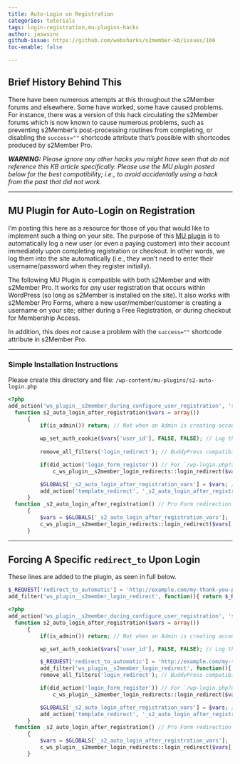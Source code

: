 ```yaml
---
title: Auto-Login on Registration
categories: tutorials
tags: login-registration,mu-plugins-hacks
author: jaswsinc
github-issue: https://github.com/websharks/s2member-kb/issues/166
toc-enable: false

---
```


## Brief History Behind This

There have been numerous attempts at this throughout the s2Member forums and elsewhere. Some have worked, some have caused problems. For instance, there was a version of this hack circulating the s2Member forums which is now known to cause numerous problems, such as preventing s2Member’s post-processing routines from completing, or disabling the `success=""` shortcode attribute that’s possible with shortcodes produced by s2Member Pro. 

<i class="fa fa-exclamation-triangle"></i> _**WARNING:** Please ignore any other hacks you might have seen that do not reference this KB article specifically. Please use the MU plugin posted below for the best compatibility; i.e., to avoid accidentally using a hack from the past that did not work._

---

## MU Plugin for Auto-Login on Registration

I’m posting this here as a resource for those of you that would like to implement such a thing on your site. The purpose of this [MU plugin](http://codex.wordpress.org/Must_Use_Plugins) is to automatically log a new user (or even a paying customer) into their account immediately upon completing registration or checkout. In other words, we log them into the site automatically (i.e., they won’t need to enter their username/password when they register initially).

The following MU Plugin is compatible with both s2Member and with s2Member Pro. It works for _any_ user registration that occurs within WordPress (so long as s2Member is installed on the site). It also works with s2Member Pro Forms, where a new user/member/customer is creating a username on your site; either during a Free Registration, or during checkout for Membership Access.

In addition, this does _not_ cause a problem with the `success=""` shortcode attribute in s2Member Pro.

---

### Simple Installation Instructions

Please create this directory and file:
`/wp-content/mu-plugins/s2-auto-login.php`

```php
<?php
add_action('ws_plugin__s2member_during_configure_user_registration', 's2_auto_login_after_registration');
  function s2_auto_login_after_registration($vars = array())
	  {
		  if(is_admin()) return; // Not when an Admin is creating accounts.

		  wp_set_auth_cookie($vars['user_id'], FALSE, FALSE); // Log the user in.
		  
		  remove_all_filters('login_redirect'); // BuddyPress compatibility.

		  if(did_action('login_form_register')) // For `/wp-login.php?action=register` compatibility.
			  c_ws_plugin__s2member_login_redirects::login_redirect($vars['login'], $vars['user']);

		  $GLOBALS['_s2_auto_login_after_registration_vars'] = $vars; // For Pro Form compatibility.
		  add_action('template_redirect', '_s2_auto_login_after_registration', 1);
	  }
  function _s2_auto_login_after_registration() // Pro Form redirection handler.
	  {
		  $vars = $GLOBALS['_s2_auto_login_after_registration_vars'];
		  c_ws_plugin__s2member_login_redirects::login_redirect($vars['login'], $vars['user']);
	  }
```

---

## Forcing A Specific `redirect_to` Upon Login

These lines are added to the plugin, as seen in full below.

```php
$_REQUEST['redirect_to_automatic'] = 'http://example.com/my-thank-you-page/'; # Change this.
add_filter('ws_plugin__s2member_login_redirect', function(){ return $_REQUEST['redirect_to_automatic']; });
```

```php
<?php
add_action('ws_plugin__s2member_during_configure_user_registration', 's2_auto_login_after_registration');
  function s2_auto_login_after_registration($vars = array())
      {
          if(is_admin()) return; // Not when an Admin is creating accounts.

          wp_set_auth_cookie($vars['user_id'], FALSE, FALSE); // Log the user in.

          $_REQUEST['redirect_to_automatic'] = 'http://example.com/my-thank-you-page/'; # Change this.
          add_filter('ws_plugin__s2member_login_redirect', function(){ return $_REQUEST['redirect_to_automatic']; });
          remove_all_filters('login_redirect'); // BuddyPress compatibility.

          if(did_action('login_form_register')) // For `/wp-login.php?action=register` compatibility.
              c_ws_plugin__s2member_login_redirects::login_redirect($vars['login'], $vars['user']);

          $GLOBALS['_s2_auto_login_after_registration_vars'] = $vars; // For Pro Form compatibility.
          add_action('template_redirect', '_s2_auto_login_after_registration', 1);
      }
  function _s2_auto_login_after_registration() // Pro Form redirection handler.
      {
          $vars = $GLOBALS['_s2_auto_login_after_registration_vars'];
          c_ws_plugin__s2member_login_redirects::login_redirect($vars['login'], $vars['user']);
      }
```

